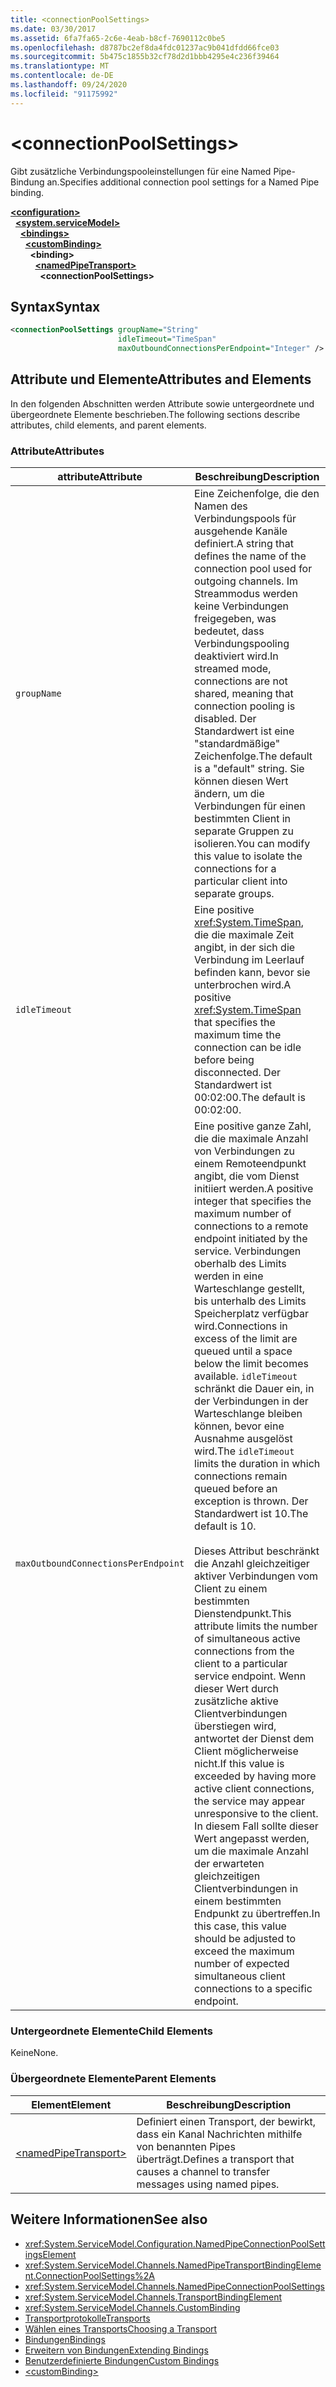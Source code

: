 ```yaml
---
title: <connectionPoolSettings>
ms.date: 03/30/2017
ms.assetid: 6fa7fa65-2c6e-4eab-b8cf-7690112c0be5
ms.openlocfilehash: d8787bc2ef8da4fdc01237ac9b041dfdd66fce03
ms.sourcegitcommit: 5b475c1855b32cf78d2d1bbb4295e4c236f39464
ms.translationtype: MT
ms.contentlocale: de-DE
ms.lasthandoff: 09/24/2020
ms.locfileid: "91175992"
---
```

# \<connectionPoolSettings>

<span data-ttu-id="43e2f-101">Gibt zusätzliche Verbindungspooleinstellungen für eine Named Pipe-Bindung an.</span><span class="sxs-lookup"><span data-stu-id="43e2f-101">Specifies additional connection pool settings for a Named Pipe binding.</span></span>  
  
[**\<configuration>**](../configuration-element.md)\
&nbsp;&nbsp;[**\<system.serviceModel>**](system-servicemodel.md)\
&nbsp;&nbsp;&nbsp;&nbsp;[**\<bindings>**](bindings.md)\
&nbsp;&nbsp;&nbsp;&nbsp;&nbsp;&nbsp;[**\<customBinding>**](custombinding.md)\
&nbsp;&nbsp;&nbsp;&nbsp;&nbsp;&nbsp;&nbsp;&nbsp;**\<binding>**\
&nbsp;&nbsp;&nbsp;&nbsp;&nbsp;&nbsp;&nbsp;&nbsp;&nbsp;&nbsp;[**\<namedPipeTransport>**](namedpipetransport.md)\
&nbsp;&nbsp;&nbsp;&nbsp;&nbsp;&nbsp;&nbsp;&nbsp;&nbsp;&nbsp;&nbsp;&nbsp;**\<connectionPoolSettings>**  
  
## <a name="syntax"></a><span data-ttu-id="43e2f-102">Syntax</span><span class="sxs-lookup"><span data-stu-id="43e2f-102">Syntax</span></span>  
  
```xml  
<connectionPoolSettings groupName="String"
                        idleTimeout="TimeSpan"
                        maxOutboundConnectionsPerEndpoint="Integer" />
```  
  
## <a name="attributes-and-elements"></a><span data-ttu-id="43e2f-103">Attribute und Elemente</span><span class="sxs-lookup"><span data-stu-id="43e2f-103">Attributes and Elements</span></span>  

 <span data-ttu-id="43e2f-104">In den folgenden Abschnitten werden Attribute sowie untergeordnete und übergeordnete Elemente beschrieben.</span><span class="sxs-lookup"><span data-stu-id="43e2f-104">The following sections describe attributes, child elements, and parent elements.</span></span>  
  
### <a name="attributes"></a><span data-ttu-id="43e2f-105">Attribute</span><span class="sxs-lookup"><span data-stu-id="43e2f-105">Attributes</span></span>  
  
|<span data-ttu-id="43e2f-106">attribute</span><span class="sxs-lookup"><span data-stu-id="43e2f-106">Attribute</span></span>|<span data-ttu-id="43e2f-107">Beschreibung</span><span class="sxs-lookup"><span data-stu-id="43e2f-107">Description</span></span>|  
|---------------|-----------------|  
|`groupName`|<span data-ttu-id="43e2f-108">Eine Zeichenfolge, die den Namen des Verbindungspools für ausgehende Kanäle definiert.</span><span class="sxs-lookup"><span data-stu-id="43e2f-108">A string that defines the name of the connection pool used for outgoing channels.</span></span> <span data-ttu-id="43e2f-109">Im Streammodus werden keine Verbindungen freigegeben, was bedeutet, dass Verbindungspooling deaktiviert wird.</span><span class="sxs-lookup"><span data-stu-id="43e2f-109">In streamed mode, connections are not shared, meaning that connection pooling is disabled.</span></span> <span data-ttu-id="43e2f-110">Der Standardwert ist eine "standardmäßige" Zeichenfolge.</span><span class="sxs-lookup"><span data-stu-id="43e2f-110">The default is a "default" string.</span></span> <span data-ttu-id="43e2f-111">Sie können diesen Wert ändern, um die Verbindungen für einen bestimmten Client in separate Gruppen zu isolieren.</span><span class="sxs-lookup"><span data-stu-id="43e2f-111">You can modify this value to isolate the connections for a particular client into separate groups.</span></span>|  
|`idleTimeout`|<span data-ttu-id="43e2f-112">Eine positive <xref:System.TimeSpan>, die die maximale Zeit angibt, in der sich die Verbindung im Leerlauf befinden kann, bevor sie unterbrochen wird.</span><span class="sxs-lookup"><span data-stu-id="43e2f-112">A positive <xref:System.TimeSpan> that specifies the maximum time the connection can be idle before being disconnected.</span></span> <span data-ttu-id="43e2f-113">Der Standardwert ist 00:02:00.</span><span class="sxs-lookup"><span data-stu-id="43e2f-113">The default is 00:02:00.</span></span>|  
|`maxOutboundConnectionsPerEndpoint`|<span data-ttu-id="43e2f-114">Eine positive ganze Zahl, die die maximale Anzahl von Verbindungen zu einem Remoteendpunkt angibt, die vom Dienst initiiert werden.</span><span class="sxs-lookup"><span data-stu-id="43e2f-114">A positive integer that specifies the maximum number of connections to a remote endpoint initiated by the service.</span></span> <span data-ttu-id="43e2f-115">Verbindungen oberhalb des Limits werden in eine Warteschlange gestellt, bis unterhalb des Limits Speicherplatz verfügbar wird.</span><span class="sxs-lookup"><span data-stu-id="43e2f-115">Connections in excess of the limit are queued until a space below the limit becomes available.</span></span> <span data-ttu-id="43e2f-116">`idleTimeout` schränkt die Dauer ein, in der Verbindungen in der Warteschlange bleiben können, bevor eine Ausnahme ausgelöst wird.</span><span class="sxs-lookup"><span data-stu-id="43e2f-116">The `idleTimeout` limits the duration in which connections remain queued before an exception is thrown.</span></span> <span data-ttu-id="43e2f-117">Der Standardwert ist 10.</span><span class="sxs-lookup"><span data-stu-id="43e2f-117">The default is 10.</span></span><br /><br /> <span data-ttu-id="43e2f-118">Dieses Attribut beschränkt die Anzahl gleichzeitiger aktiver Verbindungen vom Client zu einem bestimmten Dienstendpunkt.</span><span class="sxs-lookup"><span data-stu-id="43e2f-118">This attribute limits the number of simultaneous active connections from the client to a particular service endpoint.</span></span> <span data-ttu-id="43e2f-119">Wenn dieser Wert durch zusätzliche aktive Clientverbindungen überstiegen wird, antwortet der Dienst dem Client möglicherweise nicht.</span><span class="sxs-lookup"><span data-stu-id="43e2f-119">If this value is exceeded by having more active client connections, the service may appear unresponsive to the client.</span></span> <span data-ttu-id="43e2f-120">In diesem Fall sollte dieser Wert angepasst werden, um die maximale Anzahl der erwarteten gleichzeitigen Clientverbindungen in einem bestimmten Endpunkt zu übertreffen.</span><span class="sxs-lookup"><span data-stu-id="43e2f-120">In this case, this value should be adjusted to exceed the maximum number of expected simultaneous client connections to a specific endpoint.</span></span>|  
  
### <a name="child-elements"></a><span data-ttu-id="43e2f-121">Untergeordnete Elemente</span><span class="sxs-lookup"><span data-stu-id="43e2f-121">Child Elements</span></span>  

 <span data-ttu-id="43e2f-122">Keine</span><span class="sxs-lookup"><span data-stu-id="43e2f-122">None.</span></span>  
  
### <a name="parent-elements"></a><span data-ttu-id="43e2f-123">Übergeordnete Elemente</span><span class="sxs-lookup"><span data-stu-id="43e2f-123">Parent Elements</span></span>  
  
|<span data-ttu-id="43e2f-124">Element</span><span class="sxs-lookup"><span data-stu-id="43e2f-124">Element</span></span>|<span data-ttu-id="43e2f-125">Beschreibung</span><span class="sxs-lookup"><span data-stu-id="43e2f-125">Description</span></span>|  
|-------------|-----------------|  
|[\<namedPipeTransport>](namedpipetransport.md)|<span data-ttu-id="43e2f-126">Definiert einen Transport, der bewirkt, dass ein Kanal Nachrichten mithilfe von benannten Pipes überträgt.</span><span class="sxs-lookup"><span data-stu-id="43e2f-126">Defines a transport that causes a channel to transfer messages using named pipes.</span></span>|  
  
## <a name="see-also"></a><span data-ttu-id="43e2f-127">Weitere Informationen</span><span class="sxs-lookup"><span data-stu-id="43e2f-127">See also</span></span>

- <xref:System.ServiceModel.Configuration.NamedPipeConnectionPoolSettingsElement>
- <xref:System.ServiceModel.Channels.NamedPipeTransportBindingElement.ConnectionPoolSettings%2A>
- <xref:System.ServiceModel.Channels.NamedPipeConnectionPoolSettings>
- <xref:System.ServiceModel.Channels.TransportBindingElement>
- <xref:System.ServiceModel.Channels.CustomBinding>
- [<span data-ttu-id="43e2f-128">Transportprotokolle</span><span class="sxs-lookup"><span data-stu-id="43e2f-128">Transports</span></span>](../../../wcf/feature-details/transports.md)
- [<span data-ttu-id="43e2f-129">Wählen eines Transports</span><span class="sxs-lookup"><span data-stu-id="43e2f-129">Choosing a Transport</span></span>](../../../wcf/feature-details/choosing-a-transport.md)
- [<span data-ttu-id="43e2f-130">Bindungen</span><span class="sxs-lookup"><span data-stu-id="43e2f-130">Bindings</span></span>](../../../wcf/bindings.md)
- [<span data-ttu-id="43e2f-131">Erweitern von Bindungen</span><span class="sxs-lookup"><span data-stu-id="43e2f-131">Extending Bindings</span></span>](../../../wcf/extending/extending-bindings.md)
- [<span data-ttu-id="43e2f-132">Benutzerdefinierte Bindungen</span><span class="sxs-lookup"><span data-stu-id="43e2f-132">Custom Bindings</span></span>](../../../wcf/extending/custom-bindings.md)
- [\<customBinding>](custombinding.md)
